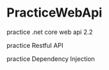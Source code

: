 # PracticeWebApi
practice .net core web api 2.2

practice Restful API

practice Dependency Injection
